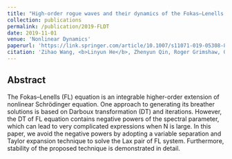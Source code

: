 ```yaml
---
title: "High-order rogue waves and their dynamics of the Fokas–Lenells equation revisited: a variable separation technique"
collection: publications
permalink: /publication/2019-FLDT
date: 2019-11-01
venue: 'Nonlinear Dynamics'
paperurl: 'https://link.springer.com/article/10.1007/s11071-019-05308-8'
citation: 'Zihao Wang, <b>Linyun He</b>, Zhenyun Qin, Roger Grimshaw, Gui Mu. (2019). &quot;High-order rogue waves and their dynamics of the Fokas–Lenells equation revisited: a variable separation technique.&quot; <i>Nonlinear Dynamics</i>. 98 (3), 2067-2077.'
---
```




## Abstract
The Fokas–Lenells (FL) equation is an integrable higher-order extension of nonlinear Schrödinger equation. One approach to generating its breather solutions is based on Darboux transformation (DT) and iterations. However, the DT of FL equation contains negative powers of the spectral parameter, which can lead to very complicated expressions when N is large. In this paper, we avoid the negative powers by adopting a variable separation and Taylor expansion technique to solve the Lax pair of FL system. Furthermore, stability of the proposed technique is demonstrated in detail.
